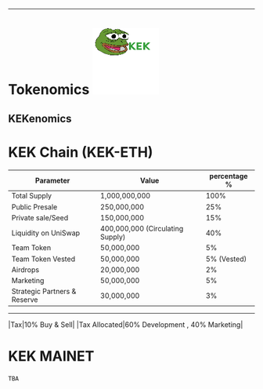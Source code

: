  
---
# Tokenomics ![KeK Logo](frogp.png)
## KEKenomics
# KEK Chain (KEK-ETH)
|Parameter| Value |percentage %|
|---------|-------|-------|
|Total Supply|1,000,000,000 | 100%|
|Public Presale|250,000,000|25%|
|Private sale/Seed|150,000,000|15%|
|Liquidity on UniSwap|400,000,000 (Circulating Supply)|40%|
|Team Token|50,000,000|5%|
|Team Token Vested|50,000,000|5% (Vested)|
|Airdrops|20,000,000|2%|
|Marketing|50,000,000|5%|
|Strategic Partners & Reserve|30,000,000|3%|
___

|Tax|10% Buy & Sell|
|Tax Allocated|60% Development , 40% Marketing|

# KEK MAINET
`TBA`


